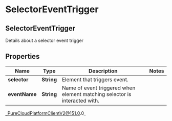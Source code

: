 # SelectorEventTrigger

## SelectorEventTrigger
Details about a selector event trigger

## Properties

|Name | Type | Description | Notes|
|------------ | ------------- | ------------- | -------------|
| **selector** | **String** | Element that triggers event. | |
| **eventName** | **String** | Name of event triggered when element matching selector is interacted with. | |



_PureCloudPlatformClientV2@151.0.0_

